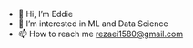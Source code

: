 - 👋 Hi, I’m Eddie
- 👀 I’m interested in ML and Data Science
- 📫 How to reach me rezaei1580@gmail.com

<!---
Serezaei/Serezaei is a ✨ special ✨ repository because its `README.md` (this file) appears on your GitHub profile.
You can click the Preview link to take a look at your changes.
--->

